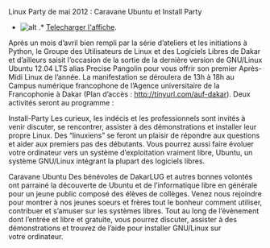 
 Linux Party de mai 2012 : Caravane Ubuntu et Install Party
* ![alt](https://raw.github.com/Dakarlug/site-datas/master/datas/12mai2012-caravane-ubuntu.png "") .*  [Telecharger l'affiche](https://raw.github.com/Dakarlug/site-datas/master/datas/pdf "").
    
      

Après un mois d’avril bien rempli par la série d’ateliers et les initiations à Python, le Groupe des Utilisateurs de Linux et des Logiciels Libres de Dakar et d’ailleurs saisit l’occasion de la sortie de la dernière version de GNU/Linux Ubuntu 12.04 LTS alias Precise Pangolin pour vous offrir son premier Après-Midi Linux de l’année.
La manifestation se déroulera de 13h à 18h au Campus numérique francophone de l’Agence universitaire de la Francophonie à Dakar (Plan d’accès : http://tinyurl.com/auf-dakar).
Deux activités seront au programme :

Install-Party
Les curieux, les indécis et les professionnels sont invités à venir discuter, se rencontrer, assister à des démonstrations et installer leur propre Linux. Des “linuxiens” se feront un plaisir de répondre aux questions et aider aux premiers pas des débutants.
Vous pourrez aussi faire évoluer votre ordinateur vers un système d’exploitation vraiment libre, Ubuntu, un système GNU/Linux intégrant la plupart des logiciels libres.

Caravane Ubuntu
Des bénévoles de DakarLUG et autres bonnes volontés ont parrainé la découverte de Ubuntu et de l’informatique libre en générale pour un jeune public composé des élèves de collèges.
Venez nous rejoindre pour montrer à nos jeunes soeurs et frères tout le bonheur comment utiliser, contribuer et s’amuser sur les systèmes libres.
Tout au long de l’évènement dont l’entrée et libre et gratuite, vous pourrez discuter, assister à des démonstrations et trouvez de l’aide pour installer GNU/Linux sur votre ordinateur.
    
    
    



    



    



    



    



    



 
    
     